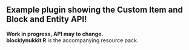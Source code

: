 ## Example plugin showing the Custom Item and Block and Entity API!<br>
**Work in progress, API may to change.**<br>
**blocklynukkit R** is the accompanying resource pack.
